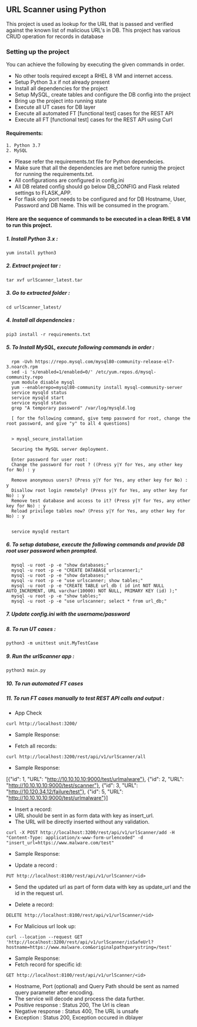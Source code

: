 ## **URL Scanner using Python**
This project is used as lookup for the URL that is passed and verified against the
known list of malicious URL's in DB. This project has various CRUD operation for records in database

### **Setting up the project**

You can achieve the following by executing the given commands in order.
-	No other tools required except a RHEL 8 VM and internet access.
-	Setup Python 3.x if not already present
-	Install all dependencies for the project
-	Setup MySQL, create tables and configure the DB config into the project
-	Bring up the project into running state
-	Execute all UT cases for DB layer
-	Execute all automated FT [functional test] cases for the REST API
-	Execute all FT [functional test] cases for the REST API using Curl


#### Requirements:

    1. Python 3.7
    2. MySQL

- Please refer the requirements.txt file for Python dependecies. 
- Make sure that all the dependencies are met before runnig the project for running the requirements.txt.
- All configurations are configured in config.ini
- All DB related config should go below DB_CONFIG and Flask related settings to FLASK_APP. 
- For flask only port needs to be configured and for DB Hostname, User, Password and DB Name. This will be consumed in the program.`

#### Here are the sequence of commands to be executed in a clean RHEL 8 VM to run this project.

##### 1. Install Python 3.x : 
``` yum install python3 ```
##### 2. Extract project tar : 
``` tar xvf urlScanner_latest.tar ```
##### 3. Go to extracted folder : 
``` cd urlScanner_latest/ ```
##### 4. Install all dependencies : 
``` pip3 install -r requirements.txt ```
##### 5. To Install MySQL, execute following commands in order :
      
      rpm -Uvh https://repo.mysql.com/mysql80-community-release-el7-3.noarch.rpm
      sed -i 's/enabled=1/enabled=0/' /etc/yum.repos.d/mysql-community.repo
      yum module disable mysql
      yum --enablerepo=mysql80-community install mysql-community-server
      service mysqld status
      service mysqld start
      service mysqld status
      grep "A temporary password" /var/log/mysqld.log
      
      [ for the following command, give temp password for root, change the root password, and give "y" to all 4 questions]
      
      
      > mysql_secure_installation
      
      Securing the MySQL server deployment.

      Enter password for user root:
      Change the password for root ? ((Press y|Y for Yes, any other key for No) : y

      Remove anonymous users? (Press y|Y for Yes, any other key for No) : y
      Disallow root login remotely? (Press y|Y for Yes, any other key for No) : y
      Remove test database and access to it? (Press y|Y for Yes, any other key for No) : y
      Reload privilege tables now? (Press y|Y for Yes, any other key for No) : y
      

      service mysqld restart

 ##### 6. To setup database, execute the following commands and provide DB root user password when prompted.
       
      mysql -u root -p -e "show databases;" 
      mysql -u root -p -e "CREATE DATABASE urlscanner1;"
      mysql -u root -p -e "show databases;" 
      mysql -u root -p -e "use urlscanner; show tables;" 
      mysql -u root -p -e "CREATE TABLE url_db ( id int NOT NULL AUTO_INCREMENT, URL varchar(10000) NOT NULL, PRIMARY KEY (id) );" 
      mysql -u root -p -e "show tables;" 
      mysql -u root -p -e "use urlscanner; select * from url_db;" 
      

##### 7. Update config.ini with the username/password
##### 8. To run UT cases : 
``` python3 -m unittest unit.MyTestCase ```
##### 9. Run the urlScanner app : 
``` python3 main.py ```
##### 10. To run automated FT cases
##### 11. To run FT cases manually to test REST API calls and output :

- App Check

``` curl http://localhost:3200/ ```

- Sample Response:

- Fetch all records:

``` curl http://localhost:3200/rest/api/v1/urlScanner/all  ```

- Sample Response:

[{"id": 1, "URL": "http://10.10.10.10:9000/test/urlmalware"}, {"id": 2, "URL": "http://10.10.10.10:9000/test/scanner"},
{"id": 3, "URL": "http://10.120.34.12/failure/test"}, {"id": 5, "URL": "http://10.10.10.10:9000/test/urlmalware"}]

- Insert a record:
- URL should be sent in as form data with key as insert_url. 
- The URL will be directly inserted without any validation.

``` curl -X POST http://localhost:3200/rest/api/v1/urlScanner/add -H "Content-Type: application/x-www-form-urlencoded" -d "insert_url=https://www.malware.com/test" ```
- Sample Response:
    
- Update a record :

``` PUT http://localhost:8100/rest/api/v1/urlScanner/<id> ```

- Send the updated url as part of form data with key as update_url and the id in the request url.

- Delete a record:

``` DELETE http://localhost:8100/rest/api/v1/urlScanner/<id> ```

    
- For Malicious url look up:

``` curl --location --request GET 'http://localhost:3200/rest/api/v1/urlScanner/isSafeUrl?hostname=https://www.malware.com&originalpathquerystring=/test' ```

- Sample Response:
- Fetch record for specific id:

``` GET http://localhost:8100/rest/api/v1/urlScanner/<id> ```

- Hostname, Port (optional) and Query Path should be sent as named query parameter after encoding. 
- The service will decode and process the data further.
- Positive response : Status 200, The Url is clean
- Negative response : Status 400, The URL is unsafe
- Exception : Status 200, Exception occured in dblayer

